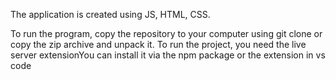 The application is created using JS, HTML, CSS.

To run the program, copy the repository to your computer using git clone or copy the zip archive and unpack it. To run the project, you need the live server extensionYou can install it via the npm package or the extension in vs code
